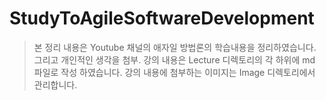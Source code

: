 # StudyToAgileSoftwareDevelopment

> 본 정리 내용은 Youtube 채널의 애자일 방법론의 학습내용을 정리하였습니다.  
> 그리고 개인적인 생각을 첨부.
> 강의 내용은 Lecture 디렉토리의 각 하위에 md 파일로 작성 하였습니다.
> 강의 내용에 첨부하는 이미지는 Image 디렉토리에서 관리합니다.
